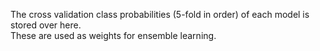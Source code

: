 The cross validation class probabilities (5-fold in order) of each model is stored over here.<br>
These are used as weights for ensemble learning.
